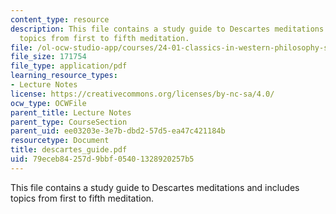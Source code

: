 ```yaml
---
content_type: resource
description: This file contains a study guide to Descartes meditations and includes
  topics from first to fifth meditation.
file: /ol-ocw-studio-app/courses/24-01-classics-in-western-philosophy-spring-2006/79eceb84257d9bbf05401328920257b5_descartes_guide.pdf
file_size: 171754
file_type: application/pdf
learning_resource_types:
- Lecture Notes
license: https://creativecommons.org/licenses/by-nc-sa/4.0/
ocw_type: OCWFile
parent_title: Lecture Notes
parent_type: CourseSection
parent_uid: ee03203e-3e7b-dbd2-57d5-ea47c421184b
resourcetype: Document
title: descartes_guide.pdf
uid: 79eceb84-257d-9bbf-0540-1328920257b5
---
```

This file contains a study guide to Descartes meditations and includes topics from first to fifth meditation.